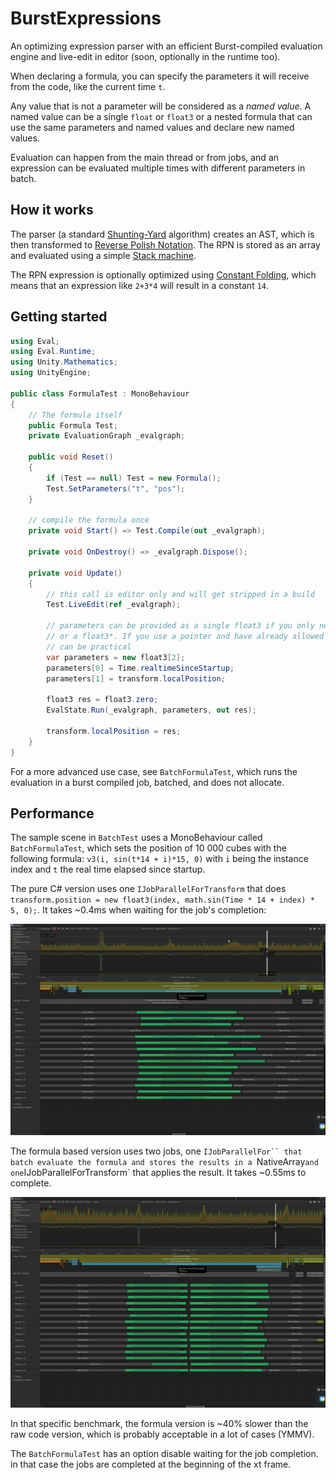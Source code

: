 # BurstExpressions

An optimizing  expression parser with an efficient Burst-compiled evaluation engine and live-edit in editor (soon, optionally in the runtime too).

When declaring a formula, you can specify the parameters it will receive from the code, like the current time `t`.

Any value that is not a parameter will be considered as a *named value*. A named value can be a single `float` or `float3` or a nested formula that can use the same parameters and named values and declare new named values.

Evaluation can happen from the main thread or from jobs, and an expression can be evaluated multiple times with different parameters in batch.

## How it works

The parser (a standard [Shunting-Yard](https://en.wikipedia.org/wiki/Shunting-yard_algorithm) algorithm) creates an AST, which is then transformed to [Reverse Polish Notation](https://en.wikipedia.org/wiki/Reverse_Polish_notation). The RPN is stored as an array and evaluated using a simple [Stack machine](https://en.wikipedia.org/wiki/Stack_machine).

The RPN expression is optionally optimized using [Constant Folding](https://en.wikipedia.org/wiki/Constant_folding), which means that an expression like `2+3*4` will result in a constant `14`.

## Getting started

```csharp
using Eval;
using Eval.Runtime;
using Unity.Mathematics;
using UnityEngine;

public class FormulaTest : MonoBehaviour
{
    // The formula itself
    public Formula Test;
    private EvaluationGraph _evalgraph;

    public void Reset()
    {
        if (Test == null) Test = new Formula();
        Test.SetParameters("t", "pos");
    }

    // compile the formula once
    private void Start() => Test.Compile(out _evalgraph);

    private void OnDestroy() => _evalgraph.Dispose();

    private void Update()
    {
        // this call is editor only and will get stripped in a build
        Test.LiveEdit(ref _evalgraph);

        // parameters can be provided as a single float3 if you only need one, a NativeArray<float3>
        // or a float3*. If you use a pointer and have already allowed unsafe, using a stackalloc float3[2]
        // can be practical
        var parameters = new float3[2];
        parameters[0] = Time.realtimeSinceStartup;
        parameters[1] = transform.localPosition;
        
        float3 res = float3.zero;
        EvalState.Run(_evalgraph, parameters, out res);

        transform.localPosition = res;
    }
}
```

For a more advanced use case, see `BatchFormulaTest`, which runs the evaluation in a burst compiled job, batched, and does not allocate.

## Performance

The sample scene in `BatchTest` uses a MonoBehaviour called `BatchFormulaTest`, which sets the position of 10 000 cubes with the following formula: `v3(i, sin(t*14 + i)*15, 0)` with `i` being the instance index and `t` the real time elapsed since startup.

The pure C# version uses one `IJobParallelForTransform` that does `transform.position = new float3(index, math.sin(Time * 14 + index) * 5, 0);`. It takes ~0.4ms when waiting for the job's completion:

![c# version](Doc/speedoflight.png)

The formula based version uses two jobs, one `IJobParallelFor`` that batch evaluate the formula and stores the results in a `NativeArray<float3>` and one `IJobParallelForTransform` that applies the result. It takes ~0.55ms to complete.

![c# version](Doc/burstexprs.png)

In that specific benchmark, the formula version is ~40% slower than the raw code version, which is probably acceptable in a lot of cases (YMMV).

The `BatchFormulaTest` has an option disable waiting for the job completion. in that case the jobs are completed at the beginning of the xt frame.

